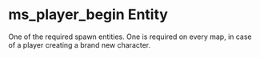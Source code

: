 # ms_player_begin Entity


One of the required spawn entities. One is required on every map, in case of a player creating a brand new character.